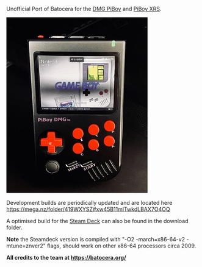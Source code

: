 Unofficial Port of Batocera for the [DMG PiBoy](https://experimentalpi.com/PiBoy-DMG--Kit_p_18.html) and [PiBoy XRS](https://experimentalpi.com/PiBoy-DMG--Kit_p_18.html).

![batocera.piboy logo](https://raw.githubusercontent.com/Hancock33/batocera.piboy/master/.github/logo.jpg)

Development builds are periodically updated and are located here https://mega.nz/folder/419WXYSZ#xw45B11mlTwkdLBAX7O4OQ

A optimised build for the [Steam Deck](https://www.steamdeck.com/en/) can also be found in the download folder.

**Note** the Steamdeck version is compiled with "-O2 -march=x86-64-v2 -mtune=znver2" flags, should work on other x86-64 processors circa 2009.

**All credits to the team at https://batocera.org/**
